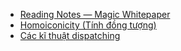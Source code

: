 * [Reading Notes — Magic Whitepaper](magic-whitepaper)
* [Homoiconicity (Tính đồng tượng)](./homoiconicity)
* [Các kĩ thuật dispatching](dispatch-techniques)
